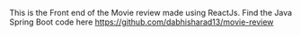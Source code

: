 This is the Front end of the Movie review made using ReactJs.
Find the Java Spring Boot code here https://github.com/dabhisharad13/movie-review
